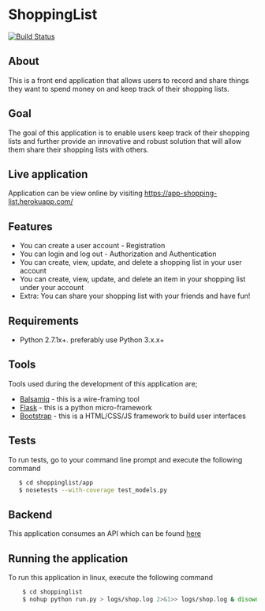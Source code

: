 # ShoppingList
[![Build Status](https://travis-ci.org/kasulani/Shoppinglist.svg?branch=master)](https://travis-ci.org/kasulani/shoppinglist)
## About
This is a front end application that allows users to record and share things they want
to spend money on and keep track of their shopping lists.
## Goal
The goal of this application is to enable users keep track of their shopping lists and further
provide an innovative and robust solution that will allow them share their
shopping lists with others.
## Live application
Application can be view online by visiting https://app-shopping-list.herokuapp.com/
## Features
- You can create a user account - Registration
- You can login and log out - Authorization and Authentication
- You can create, view, update, and delete a shopping list in your user account
- You can create, view, update, and delete an item in your shopping list under your account
- Extra: You can share your shopping list with your friends and have fun!
## Requirements
- Python 2.7.1x+. preferably use Python 3.x.x+
## Tools
Tools used during the development of this application are;
- [Balsamiq](https://balsamiq.com/) - this is a wire-framing tool
- [Flask](http://flask.pocoo.org/) - this is a python micro-framework
- [Bootstrap](http://getbootstrap.com/) - this is a HTML/CSS/JS framework
to build user interfaces
## Tests
To run tests, go to your command line prompt and execute the following command
```sh
   $ cd shoppinglist/app
   $ nosetests --with-coverage test_models.py
```
## Backend
This application consumes an API which can be found [here](https://github.com/kasulani/shoppinglist_api)
## Running the application
To run this application in linux, execute the following command
```sh
    $ cd shoppinglist
    $ nohup python run.py > logs/shop.log 2>&1>> logs/shop.log & disown
```
